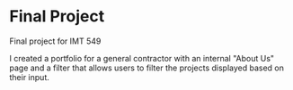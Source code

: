 # Final Project
 Final project for IMT 549

I created a portfolio for a general contractor with an internal "About Us" page and a filter that allows users to filter the projects displayed based on their input. 
